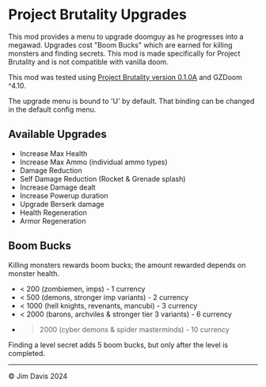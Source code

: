 # Project Brutality Upgrades

This mod provides a menu to upgrade doomguy as he progresses into a megawad. Upgrades cost "Boom Bucks" which are earned for killing monsters and finding secrets. This mod is made specifically for Project Brutality and is not compatible with vanilla doom.

This mod was tested using [Project Brutality version 0.1.0A](https://github.com/pa1nki113r/Project_Brutality/releases/tag/0.1.0A) and GZDoom ^4.10.

The upgrade menu is bound to 'U' by default. That binding can be changed in the default config menu.

## Available Upgrades

- Increase Max Health
- Increase Max Ammo (individual ammo types)
- Damage Reduction
- Self Damage Reduction (Rocket & Grenade splash)
- Increase Damage dealt
- Increase Powerup duration
- Upgrade Berserk damage
- Health Regeneration
- Armor Regeneration

## Boom Bucks

Killing monsters rewards boom bucks; the amount rewarded depends on monster health.

- < 200 (zombiemen, imps) - 1 currency
- < 500 (demons, stronger imp variants) - 2 currency
- < 1000 (hell knights, revenants, mancubi) - 3 currency
- < 2000 (barons, archviles & stronger tier 3 variants) - 6 currency
- > 2000 (cyber demons & spider masterminds) - 10 currency

Finding a level secret adds 5 boom bucks, but only after the level is completed.

---

&copy; Jim Davis 2024
